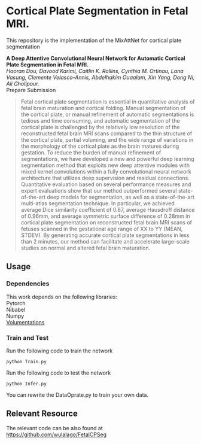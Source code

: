 # Cortical Plate Segmentation in Fetal MRI. 
This repository is the implementation of the MixAttNet for cortical plate segmentation

**A Deep Attentive Convolutional Neural Network for Automatic Cortical Plate Segmentation in Fetal MRI.**  
*Haoran Dou, Davood Karimi, Caitlin K. Rollins, Cynthia M. Ortinau, Lana Vasung, Clemente Velasco-Annis, Abdelhakim Ouaalam, Xin Yang, Dong Ni, Ali Gholipour.*   
Prepare Submission

> Fetal cortical plate segmentation is essential in quantitative analysis of fetal brain maturation and cortical folding. Manual segmentation of the cortical plate, or manual refinement of automatic segmentations is tedious and time consuming, and automatic segmentation of the cortical plate is challenged by the relatively low resolution of the reconstructed fetal brain MRI scans compared to the thin structure of the cortical plate, partial voluming, and the wide range of variations in the morphology of the cortical plate as the brain matures during gestation. To reduce the burden of manual refinement of segmentations, we have developed a new and powerful deep learning segmentation method that exploits new deep attentive modules with mixed kernel convolutions within a fully convolutional neural network architecture that utilizes deep supervision and residual connections. Quantitative evaluation based on several performance measures and expert evaluations show that our method outperformed several state-of-the-art deep models for segmentation, as well as a state-of-the-art multi-atlas segmentation technique. In particular, we achieved average Dice similarity coefficient of 0.87, average Hausdroff distance of 0.96mm, and average symmetric surface difference of 0.28mm in cortical plate segmentation on reconstructed fetal brain MRI scans of fetuses scanned in the gestational age range of XX to YY (MEAN, STDEV). By generating accurate cortical plate segmentations in less than 2 minutes, our method can facilitate and accelerate large-scale studies on normal and altered fetal brain maturation.

## Usage  
### Dependencies  
This work depends on the following libraries:  
Pytorch  
Nibabel  
Numpy  
[Volumentations](https://github.com/ashawkey/volumentations)  

### Train and Test
Run the following code to train the network  
```
python Train.py
```
Run the following code to test the network
```
python Infer.py
```
You can rewrite the DataOprate.py to train your own data.

## Relevant Resource
The relevant code can be also found at https://github.com/wulalago/FetalCPSeg

